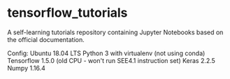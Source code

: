 # tensorflow_tutorials
A self-learning tutorials repository containing Jupyter Notebooks based on the official documentation.

Config:
Ubuntu 18.04 LTS
Python 3 with virtualenv (not using conda)
Tensorflow 1.5.0 (old CPU - won't run SEE4.1 instruction set)
Keras 2.2.5
Numpy 1.16.4


